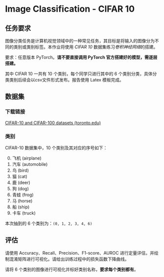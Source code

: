 # Image Classification - CIFAR 10
## 任务要求
图像分类任务是计算机视觉领域中的一种常见任务，其目标是将输入的图像分为不同的类别或类别标签。本作业将使用 *CIFAR 10* 数据集练习*卷积神经网络*的搭建。

要求：任意版本 PyTorch。**请不要直接调用 PyTorch 官方搭建好的模型，需逐层搭建。**

其中 CIFAR 10 一共有 10 个类别，每个同学只进行其中的 6 个类别分类，具体分类类别后续会以csv文件形式发布。报告使用 Latex 模板完成。

## 数据集
### 下载链接
[CIFAR-10 and CIFAR-100 datasets (toronto.edu)](https://www.cs.toronto.edu/~kriz/cifar.html)

### 类别
CIFAR-10 数据集中，10 个类别及其对应的序号如下：

0. 飞机 (airplane)
0. 汽车 (automobile)
0. 鸟 (bird)
0. 猫 (cat)
0. 鹿 (deer)
0. 狗 (dog)
0. 青蛙 (frog)
0. 马 (horse)
0. 船 (ship)
0. 卡车 (truck)

本次抽到的 6 个类别为：`(0, 1, 2, 3, 4, 6)`

## 评估
请使用 Accuracy、Recall、Precision、F1-score、AUROC 进行定量评估，并绘制混淆矩阵进行可视化。请给出训练过程中的损失函数下降曲线。

请将 6 个类别的图像进行可视化并标好类别名称，**要求每个类别都有**。
